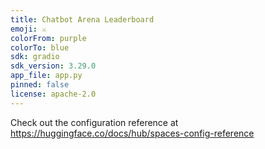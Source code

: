 ```yaml
---
title: Chatbot Arena Leaderboard
emoji: ⚔️
colorFrom: purple
colorTo: blue
sdk: gradio
sdk_version: 3.29.0
app_file: app.py
pinned: false
license: apache-2.0
---
```


Check out the configuration reference at https://huggingface.co/docs/hub/spaces-config-reference
